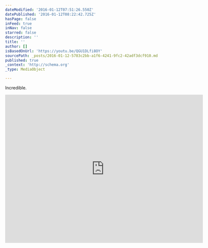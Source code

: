 ```yaml
---
dateModified: '2016-01-12T07:51:26.550Z'
datePublished: '2016-01-12T08:22:42.725Z'
hasPage: false
inFeed: true
inNav: false
starred: false
description: ''
title: ''
author: []
isBasedOnUrl: 'https://youtu.be/QGU1DLfi8OY'
sourcePath: _posts/2016-01-12-5783c2bb-a1f6-4241-9fc2-42adf3dcf910.md
published: true
_context: 'http://schema.org'
_type: MediaObject

---
```

Incredible. 

<iframe src="https://cdn.embedly.com/widgets/media.html?src=https%3A%2F%2Fwww.youtube.com%2Fembed%2FQGU1DLfi8OY%3Ffeature%3Doembed&amp;url=https%3A%2F%2Fwww.youtube.com%2Fwatch%3Fv%3DQGU1DLfi8OY%26feature%3Dyoutu.be&amp;image=https%3A%2F%2Fi.ytimg.com%2Fvi%2FQGU1DLfi8OY%2Fhqdefault.jpg&amp;key=b7d04c9b404c499eba89ee7072e1c4f7&amp;type=text%2Fhtml&amp;schema=youtube" width="640" height="480" scrolling="no" frameborder="0" allowfullscreen="allowfullscreen" style=""></iframe>